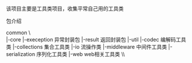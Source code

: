 该项目主要是工具类项目，收集平常自己用的工具类


包介绍

common
\\\
|-core 
  |-exeception 异常封装包
  |-result 返回封装包
|-util
  |-codec 编解码工具类
  |-collections 集合工具类
  |-io 流操作类
  |-middleware 中间件工具类
  |-serialization 序列化工具类
  |-web web相关工具类
\\\
